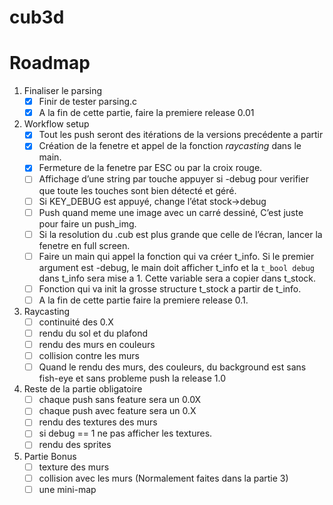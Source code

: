 # cub3d

# Roadmap

1. Finaliser le parsing
	- [x] Finir de tester parsing.c
	- [x] A la fin de cette partie, faire la premiere release 0.01
2. Workflow setup
	- [x] Tout les push seront des itérations de la versions precédente a partir
	- [x] Création de la fenetre et appel de la fonction *raycasting* dans le main.
	- [x] Fermeture de la fenetre par ESC ou par la croix rouge.
	- [ ] Affichage d’une string par touche appuyer si -debug pour verifier que toute les touches sont bien détecté et géré.
	- [ ] Si KEY_DEBUG est appuyé, change l’état stock->debug
	- [ ] Push quand meme une image avec un carré dessiné, C’est juste pour faire un push_img.
	- [ ] Si la resolution du .cub est plus grande que celle de l’écran, lancer la fenetre en full screen.
	- [ ] 	Faire un main qui appel la fonction qui va créer t_info. Si le premier argument est -debug, le main doit afficher t_info et la `t_bool debug` dans t_info sera mise a 1. Cette variable sera a copier dans t_stock.
	- [ ] Fonction qui va init la grosse structure t_stock a partir de t_info.
	- [ ] A la fin de cette partie faire la premiere release 0.1.
3. Raycasting
	- [ ] continuité des 0.X
	- [ ] rendu du sol et du plafond
	- [ ] rendu des murs en couleurs
	- [ ] collision contre les murs
	- [ ] Quand le rendu des murs, des couleurs, du background est sans fish-eye et sans probleme push la release 1.0
4. Reste de la partie obligatoire
	- [ ] chaque push sans feature sera un 0.0X
	- [ ] chaque push avec feature sera un 0.X
	- [ ] rendu des textures des murs
	- [ ] si debug == 1 ne pas afficher les textures.
	- [ ] rendu des sprites
5. Partie Bonus
	- [ ] texture des murs
	- [ ] collision avec les murs (Normalement faites dans la partie 3)
	- [ ] une mini-map
